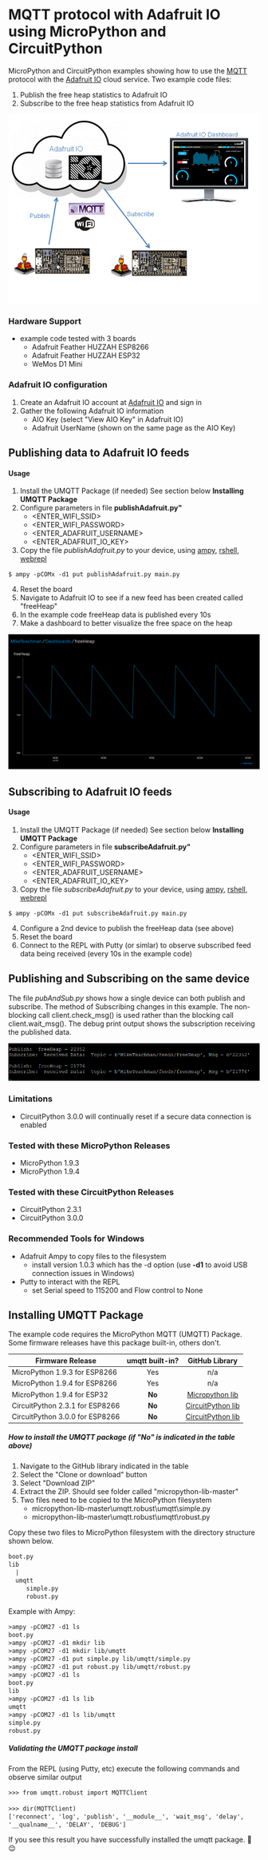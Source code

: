 # MQTT protocol with Adafruit IO using MicroPython and CircuitPython
MicroPython and CircuitPython examples showing how to use the [MQTT](http://mqtt.org/faq) protocol with 
the [Adafruit IO](https://io.adafruit.com) cloud service.  Two example code files:
1. Publish the free heap statistics to Adafruit IO
2. Subscribe to the free heap statistics from Adafruit IO

![publish/subscribe](images/publishSubscribe.png)

### Hardware Support
* example code tested with 3 boards
  * Adafruit Feather HUZZAH ESP8266
  * Adafruit Feather HUZZAH ESP32
  * WeMos D1 Mini

### Adafruit IO configuration
1. Create an Adafruit IO account at [Adafruit IO](https://io.adafruit.com) and sign in
1. Gather the following Adafruit IO information
    * AIO Key (select "View AIO Key" in Adafruit IO)
    * Adafruit UserName (shown on the same page as the AIO Key)

## Publishing data to Adafruit IO feeds

#### Usage
1. Install the UMQTT Package (if needed)
See section below **Installing UMQTT Package**
1. Configure parameters in file **publishAdafruit.py"**
   * <ENTER_WIFI_SSID>
   * <ENTER_WIFI_PASSWORD>
   * <ENTER_ADAFRUIT_USERNAME>
   * <ENTER_ADAFRUIT_IO_KEY>
1. Copy the file _publishAdafruit.py_ to your device, using [ampy](https://github.com/adafruit/ampy), [rshell](https://github.com/dhylands/rshell), [webrepl](http://micropython.org/webrepl/)
```
$ ampy -pCOMx -d1 put publishAdafruit.py main.py
```
4. Reset the board
1. Navigate to Adafruit IO to see if a new feed has been created called "freeHeap"
1. In the example code freeHeap data is published every 10s
1. Make a dashboard to better visualize the free space on the heap

![free heap plot](images/freeHeap.png)

## Subscribing to Adafruit IO feeds

#### Usage
1. Install the UMQTT Package (if needed)
See section below **Installing UMQTT Package**
1. Configure parameters in file **subscribeAdafruit.py"**
   * <ENTER_WIFI_SSID>
   * <ENTER_WIFI_PASSWORD>
   * <ENTER_ADAFRUIT_USERNAME>
   * <ENTER_ADAFRUIT_IO_KEY>
1. Copy the file _subscribeAdafruit.py_ to your device, using [ampy](https://github.com/adafruit/ampy), [rshell](https://github.com/dhylands/rshell), [webrepl](http://micropython.org/webrepl/)
```
$ ampy -pCOMx -d1 put subscribeAdafruit.py main.py
```
4. Configure a 2nd device to publish the freeHeap data (see above)
1. Reset the board
1. Connect to the REPL with Putty (or simlar) to observe subscribed feed data being received (every 10s in the example code)

## Publishing and Subscribing on the same device
The file _pubAndSub.py_ shows how a single device can both publish and subscribe.  The method of Subscribing changes 
in this example.  The non-blocking call client.check_msg() is used rather than the blocking call 
client.wait_msg().  The debug print output shows the subscription receiving the published data.  

![publish and subscribe](images/pubandsub.png)

### Limitations
* CircuitPython 3.0.0 will continually reset if a secure data connection is enabled

### Tested with these MicroPython Releases
* MicroPython 1.9.3
* MicroPython 1.9.4

### Tested with these CircuitPython Releases
* CircuitPython 2.3.1
* CircuitPython 3.0.0

### Recommended Tools for Windows
* Adafruit Ampy to copy files to the filesystem
    * install version 1.0.3 which has the -d option (use **-d1** to avoid USB connection issues in Windows)
* Putty to interact with the REPL  
    * set Serial speed to 115200 and Flow control to None

## Installing UMQTT Package
The example code requires the MicroPython MQTT (UMQTT) Package.  Some firmware releases have this package built-in, others don't.

| Firmware Release        | umqtt built-in?           | GitHub Library | 
| ------------- |:-------------:| :-----:|
| MicroPython 1.9.3 for ESP8266 | Yes | n/a |
| MicroPython 1.9.4 for ESP8266 | Yes | n/a | 
| MicroPython 1.9.4 for ESP32   | **No** | [Micropython lib](https://github.com/micropython/micropython-lib) |
| CircuitPython 2.3.1 for ESP8266 |  **No** |[CircuitPython lib](https://github.com/MikeTeachman/micropython-lib) |
| CircuitPython 3.0.0 for ESP8266  | **No** | [CircuitPython lib](https://github.com/MikeTeachman/micropython-lib) | 

##### How to install the UMQTT package (if "No" is indicated in the table above)
1. Navigate to the GitHub library indicated in the table 
1. Select the "Clone or download" button
1. Select "Download ZIP"
1. Extract the ZIP.  Should see folder called "micropython-lib-master"
1. Two files need to be copied to the MicroPython filesystem
    * micropython-lib-master\umqtt.robust\umqtt\simple.py
    * micropython-lib-master\umqtt.robust\umqtt\robust.py
  
Copy these two files to MicroPython filesystem with the directory structure shown below.  

```
boot.py
lib
  |
  umqtt
     simple.py
     robust.py
```

Example with Ampy:    
```
>ampy -pCOM27 -d1 ls
boot.py
>ampy -pCOM27 -d1 mkdir lib
>ampy -pCOM27 -d1 mkdir lib/umqtt
>ampy -pCOM27 -d1 put simple.py lib/umqtt/simple.py
>ampy -pCOM27 -d1 put robust.py lib/umqtt/robust.py
>ampy -pCOM27 -d1 ls
boot.py
lib
>ampy -pCOM27 -d1 ls lib
umqtt
>ampy -pCOM27 -d1 ls lib/umqtt
simple.py
robust.py
```
##### Validating the UMQTT package install
From the REPL (using Putty, etc) execute the following commands and observe similar output
```
>>> from umqtt.robust import MQTTClient

>>> dir(MQTTClient)
['reconnect', 'log', 'publish', '__module__', 'wait_msg', 'delay', '__qualname__', 'DELAY', 'DEBUG']
```

If you see this result you have successfully installed the umqtt package. :tada: :relieved:

